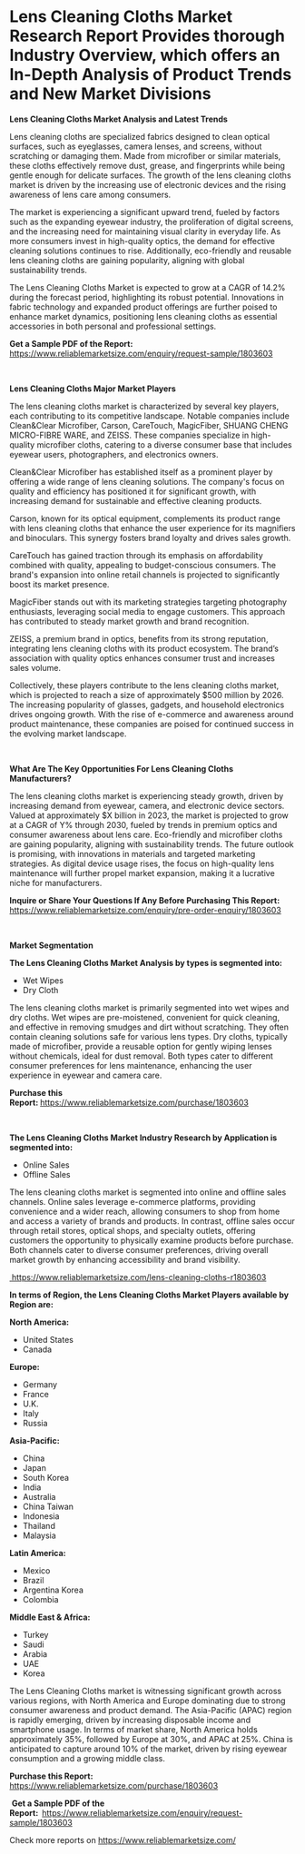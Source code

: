 <p><h1>Lens Cleaning Cloths Market Research Report Provides thorough Industry Overview, which offers an In-Depth Analysis of Product Trends and New Market Divisions</h1></p><p><strong>Lens Cleaning Cloths Market Analysis and Latest Trends</strong></p>
<p><p>Lens cleaning cloths are specialized fabrics designed to clean optical surfaces, such as eyeglasses, camera lenses, and screens, without scratching or damaging them. Made from microfiber or similar materials, these cloths effectively remove dust, grease, and fingerprints while being gentle enough for delicate surfaces. The growth of the lens cleaning cloths market is driven by the increasing use of electronic devices and the rising awareness of lens care among consumers. </p><p>The market is experiencing a significant upward trend, fueled by factors such as the expanding eyewear industry, the proliferation of digital screens, and the increasing need for maintaining visual clarity in everyday life. As more consumers invest in high-quality optics, the demand for effective cleaning solutions continues to rise. Additionally, eco-friendly and reusable lens cleaning cloths are gaining popularity, aligning with global sustainability trends.</p><p>The Lens Cleaning Cloths Market is expected to grow at a CAGR of 14.2% during the forecast period, highlighting its robust potential. Innovations in fabric technology and expanded product offerings are further poised to enhance market dynamics, positioning lens cleaning cloths as essential accessories in both personal and professional settings.</p></p>
<p><strong>Get a Sample PDF of the Report:&nbsp;</strong> <a href="https://www.reliablemarketsize.com/enquiry/request-sample/1803603?utm_campaign=2733&utm_medium=2&utm_source=Github&utm_content=ia&utm_term=04042025&utm_id=lens-cleaning-cloths">https://www.reliablemarketsize.com/enquiry/request-sample/1803603</a></p>
<p>&nbsp;</p>
<p><strong>Lens Cleaning Cloths Major Market Players</strong></p>
<p><p>The lens cleaning cloths market is characterized by several key players, each contributing to its competitive landscape. Notable companies include Clean&Clear Microfiber, Carson, CareTouch, MagicFiber, SHUANG CHENG MICRO-FIBRE WARE, and ZEISS. These companies specialize in high-quality microfiber cloths, catering to a diverse consumer base that includes eyewear users, photographers, and electronics owners.</p><p>Clean&Clear Microfiber has established itself as a prominent player by offering a wide range of lens cleaning solutions. The company's focus on quality and efficiency has positioned it for significant growth, with increasing demand for sustainable and effective cleaning products.</p><p>Carson, known for its optical equipment, complements its product range with lens cleaning cloths that enhance the user experience for its magnifiers and binoculars. This synergy fosters brand loyalty and drives sales growth.</p><p>CareTouch has gained traction through its emphasis on affordability combined with quality, appealing to budget-conscious consumers. The brand's expansion into online retail channels is projected to significantly boost its market presence.</p><p>MagicFiber stands out with its marketing strategies targeting photography enthusiasts, leveraging social media to engage customers. This approach has contributed to steady market growth and brand recognition.</p><p>ZEISS, a premium brand in optics, benefits from its strong reputation, integrating lens cleaning cloths with its product ecosystem. The brand’s association with quality optics enhances consumer trust and increases sales volume.</p><p>Collectively, these players contribute to the lens cleaning cloths market, which is projected to reach a size of approximately $500 million by 2026. The increasing popularity of glasses, gadgets, and household electronics drives ongoing growth. With the rise of e-commerce and awareness around product maintenance, these companies are poised for continued success in the evolving market landscape.</p></p>
<p>&nbsp;</p>
<p><strong>What Are The Key Opportunities For Lens Cleaning Cloths Manufacturers?</strong></p>
<p><p>The lens cleaning cloths market is experiencing steady growth, driven by increasing demand from eyewear, camera, and electronic device sectors. Valued at approximately $X billion in 2023, the market is projected to grow at a CAGR of Y% through 2030, fueled by trends in premium optics and consumer awareness about lens care. Eco-friendly and microfiber cloths are gaining popularity, aligning with sustainability trends. The future outlook is promising, with innovations in materials and targeted marketing strategies. As digital device usage rises, the focus on high-quality lens maintenance will further propel market expansion, making it a lucrative niche for manufacturers.</p></p>
<p><strong>Inquire or Share Your Questions If Any Before Purchasing This Report:</strong> <a href="https://www.reliablemarketsize.com/enquiry/pre-order-enquiry/1803603?utm_campaign=2733&utm_medium=2&utm_source=Github&utm_content=ia&utm_term=04042025&utm_id=lens-cleaning-cloths">https://www.reliablemarketsize.com/enquiry/pre-order-enquiry/1803603</a></p>
<p>&nbsp;</p>
<p><strong>Market Segmentation</strong></p>
<p><strong>The Lens Cleaning Cloths Market Analysis by types is segmented into:</strong></p>
<p><ul><li>Wet Wipes</li><li>Dry Cloth</li></ul></p>
<p><p>The lens cleaning cloths market is primarily segmented into wet wipes and dry cloths. Wet wipes are pre-moistened, convenient for quick cleaning, and effective in removing smudges and dirt without scratching. They often contain cleaning solutions safe for various lens types. Dry cloths, typically made of microfiber, provide a reusable option for gently wiping lenses without chemicals, ideal for dust removal. Both types cater to different consumer preferences for lens maintenance, enhancing the user experience in eyewear and camera care.</p></p>
<p><strong>Purchase this Report:&nbsp;</strong><a href="https://www.reliablemarketsize.com/purchase/1803603?utm_campaign=2733&utm_medium=2&utm_source=Github&utm_content=ia&utm_term=04042025&utm_id=lens-cleaning-cloths">https://www.reliablemarketsize.com/purchase/1803603</a></p>
<p>&nbsp;</p>
<p><strong>The Lens Cleaning Cloths Market Industry Research by Application is segmented into:</strong></p>
<p><ul><li>Online Sales</li><li>Offline Sales</li></ul></p>
<p><p>The lens cleaning cloths market is segmented into online and offline sales channels. Online sales leverage e-commerce platforms, providing convenience and a wider reach, allowing consumers to shop from home and access a variety of brands and products. In contrast, offline sales occur through retail stores, optical shops, and specialty outlets, offering customers the opportunity to physically examine products before purchase. Both channels cater to diverse consumer preferences, driving overall market growth by enhancing accessibility and brand visibility.</p></p>
<p><a href="https://www.reliablemarketsize.com/lens-cleaning-cloths-r1803603?utm_campaign=2733&utm_medium=2&utm_source=Github&utm_content=ia&utm_term=04042025&utm_id=lens-cleaning-cloths">&nbsp;https://www.reliablemarketsize.com/lens-cleaning-cloths-r1803603</a></p>
<p><strong>In terms of Region, the Lens Cleaning Cloths Market Players available by Region are:</strong></p>
<p>
    <p> <strong> North America: </strong>
        <ul>
            <li>United States</li>
            <li>Canada</li>
        </ul>
        </p> 
    <p> <strong> Europe: </strong>
        <ul>
            <li>Germany</li>
            <li>France</li>
            <li>U.K.</li>
            <li>Italy</li>
            <li>Russia</li>
        </ul>
        </p> 
    <p> <strong> Asia-Pacific: </strong>
        <ul>
            <li>China</li>
            <li>Japan</li>
            <li>South Korea</li>
            <li>India</li>
            <li>Australia</li>
            <li>China Taiwan</li>
            <li>Indonesia</li>
            <li>Thailand</li>
            <li>Malaysia</li>
        </ul>
        </p> 
    <p> <strong> Latin America: </strong>
        <ul>
            <li>Mexico</li>
            <li>Brazil</li>
            <li>Argentina Korea</li>
            <li>Colombia</li>
        </ul>
        </p> 
    <p> <strong> Middle East & Africa: </strong>
        <ul>
            <li>Turkey</li>
            <li>Saudi</li>
            <li>Arabia</li>
            <li>UAE</li>
            <li>Korea</li>
        </ul>
    </p>
    </p>
<p><p>The Lens Cleaning Cloths market is witnessing significant growth across various regions, with North America and Europe dominating due to strong consumer awareness and product demand. The Asia-Pacific (APAC) region is rapidly emerging, driven by increasing disposable income and smartphone usage. In terms of market share, North America holds approximately 35%, followed by Europe at 30%, and APAC at 25%. China is anticipated to capture around 10% of the market, driven by rising eyewear consumption and a growing middle class.</p></p>
<p><strong>Purchase this Report: </strong><a href="https://www.reliablemarketsize.com/purchase/1803603?utm_campaign=2733&utm_medium=2&utm_source=Github&utm_content=ia&utm_term=04042025&utm_id=lens-cleaning-cloths">https://www.reliablemarketsize.com/purchase/1803603</a></p>
<p>&nbsp;<strong>Get a Sample PDF of the Report:&nbsp;&nbsp;</strong><a href="https://www.reliablemarketsize.com/enquiry/request-sample/1803603?utm_campaign=2733&utm_medium=2&utm_source=Github&utm_content=ia&utm_term=04042025&utm_id=lens-cleaning-cloths">https://www.reliablemarketsize.com/enquiry/request-sample/1803603</a></p>
<p><strong></strong></p>
<p>Check more reports on <a href="https://www.reliablemarketsize.com/?utm_campaign=2733&utm_medium=2&utm_source=Github&utm_content=ia&utm_term=04042025&utm_id=lens-cleaning-cloths">https://www.reliablemarketsize.com/</a></p>